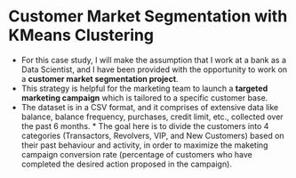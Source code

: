# Customer Market Segmentation with KMeans Clustering
* For this case study, I will make the assumption that I work at a bank as a Data Scientist, and I have been provided with the opportunity to work on a **customer market segmentation project**. 
* This strategy is helpful for the marketing team to launch a **targeted marketing campaign** which is tailored to a specific customer base.
* The dataset is in a CSV format, and it comprises of extensive data like balance, balance frequency, purchases, credit limit, etc., collected over the past 6 months. * The goal here is to divide the customers into 4 categories (Transactors, Revolvers, VIP, and New Customers) based on their past behaviour and activity, in order to maximize the maketing campaign conversion rate (percentage of customers who have completed the desired action proposed in the campaign).
